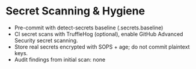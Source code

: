 # Secret Scanning & Hygiene

- Pre-commit with detect-secrets baseline (.secrets.baseline)
- CI secret scans with TruffleHog (optional), enable GitHub Advanced Security secret scanning.
- Store real secrets encrypted with SOPS + age; do not commit plaintext keys.
- Audit findings from initial scan: none

